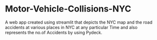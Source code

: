 # Motor-Vehicle-Collisions-NYC
A web app created using streamlit that depicts the NYC map and the road accidents at various places in NYC at any particular Time and also represents the no.of Accidents by using Pydeck.
